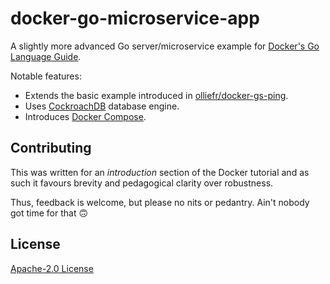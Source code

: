 # docker-go-microservice-app
 
A slightly more advanced Go server/microservice example for [Docker's Go Language Guide](https://docs.docker.com/language/golang/). 

Notable features:

* Extends the basic example introduced in [olliefr/docker-gs-ping](https://github.com/olliefr/docker-gs-ping).
* Uses [CockroachDB](https://github.com/cockroachdb/cockroach) database engine.
* Introduces [Docker Compose](https://docs.docker.com/compose/).

## Contributing

This was written for an _introduction_ section of the Docker tutorial and as such it favours brevity and pedagogical clarity over robustness. 

Thus, feedback is welcome, but please no nits or pedantry. Ain't nobody got time for that 🙃

## License

[Apache-2.0 License](LICENSE)
